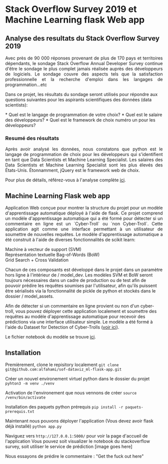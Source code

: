 # Stack Overflow Survey 2019 et Machine Learning flask Web app

## Analyse des resultats du Stack Overflow Survey 2019

<p align="justify">
Avec près de 90 000 réponses provenant de plus de 170 pays et territoires dépendants, le sondage Stack Overflow Annual Developer Survey continue d'être le sondage le plus complet jamais réalisée auprès des développeurs de logiciels. Le sondage couvre des aspects tels que la satisfaction professionnelle et la recherche d'emploi dans les langages de programmation...etc

Dans ce projet, les résultats du sondage seront utilisés pour répondre aux questions suivantes pour les aspirants scientifiques des données (data scientists):
</p>
  * Quel est le langage de programmation de votre choix?
  * Quel est le salaire des développeurs?
  * Quel est le framework de choix numéro un pour les développeurs?

### Resumé des résultats
<p align="justify">
Après avoir analysé les données, nous constatons que python est le langage de programmation de choix pour les développeurs qui s'identifient en tant que Data Scientists et Machine Learning Specialist. Les salaires des Data Scientists et Machine Learning Specialist sont les plus élevés des États-Unis. Étonnamment, jQuery est le framework web de choix.

Pour plus de détails, référez-vous à l'analyse complète [ici](https://github.com/alfahami/sof-dataviz_ml-flask-app/blob/master/model_dev/sof-dataviz.ipynb).
</p>

## Machine Learning Flask web app
<p align="justify">
Application Web conçue pour montrer la structure du projet pour un modèle d'apprentissage automatique déployé à l'aide de flask. Ce projet comprend un modèle d'apprentissage automatique qui a été formé pour détecter si un commentaire en ligne est un `Cyber-Troll` ou `non Cyber-Troll`. Cette application agit comme une interface permettant à un utilisateur de soumettre de nouvelles requêtes. Le modèle d'apprentissage automatique a été construit à l'aide de diverses fonctionnalités de scikit learn:

Machine à vecteur de support (SVM)\
Représentation textuelle Bag-of-Words (BoW)\
Grid Search + Cross Validation

Chacun de ces composants est développé dans le projet dans un paramètre hors ligne à l'intérieur de / model_dev. Les modèles SVM et BoW seront toujours nécessaires dans un cadre de production ou de test afin de pouvoir prédire les requêtes soumises par l'utilisateur, afin qu'ils puissent être sérialisés via la fonctionnalité de pickle de python et stockés dans le dossier / model_assets.

Afin de détecter si un commentaire en ligne provient ou non d'un cyber-troll, vous pouvez déployer cette application localement et soumettre des requêtes au modèle d'apprentissage automatique pour recevoir des prédictions via une interface utilisateur simple. Le modèle a été formé à l'aide du Dataset for Detection of Cyber-Trolls ([voir ici](https://dataturks.com/projects/abhishek.narayanan/Dataset-for-Detection-of-Cyber-Trolls)). 

Le fichier notebook du modèle se trouve [ici](https://github.com/alfahami/sof-dataviz_ml-flask-app/blob/master/model_dev/model_dev.ipynb).
</p>

## Installation 
Premièrement, clone le repisitory localement
`git clone git@github.com:alfahami/sof-dataviz_ml-flask-app.git`

Créer un nouvel environement virtuel python dans le dossier du projet
`pyhton3 -m venv ./venv`

Activation de l'environement que nous vennons de créer
`source /venv/bin/activate`

Installation des paquets python prérequis
`pip install -r paquets-prerequis.txt`

Maintenant nous pouvons déployer l'application (Vous devez avoir flask déjà installé)
`python app.py`

Naviguez vers `http://127.0.0.1:5000/` pour voir la page d'accueil de l'application
Vous pouvez soit visualizer le notebook du stackoverflow survey, soit utiliser le service de prédiction
[image goes here]

Nous essayons de prédire le commentaire : "Get the fuck out here"

